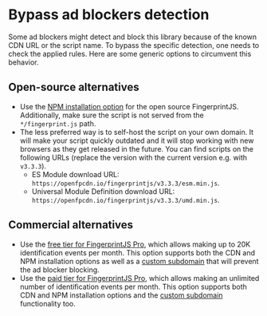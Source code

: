# Bypass ad blockers detection

Some ad blockers might detect and block this library because of the known CDN URL or the script name.
To bypass the specific detection, one needs to check the applied rules.
Here are some generic options to circumvent this behavior.

## Open-source alternatives
- Use the [NPM installation option](https://github.com/fingerprintjs/fingerprintjs/blob/master/docs/api.md#webpackrollupnpmyarn) for the open source FingerprintJS. Additionally, make sure the script is not served from the `*/fingerprint.js` path.
- The less preferred way is to self-host the script on your own domain. It will make your script quickly outdated and it will stop working with new browsers as they get released in the future.
You can find scripts on the following URLs (replace the version with the current version e.g. with `v3.3.3`).
  - ES Module download URL: `https://openfpcdn.io/fingerprintjs/v3.3.3/esm.min.js`.
  - Universal Module Definition download URL: `https://openfpcdn.io/fingerprintjs/v3.3.3/umd.min.js`.

## Commercial alternatives
- Use the [free tier for FingerprintJS Pro](https://dashboard.fingerprint.com/signup), which allows making up to 20K identification events per month. This option supports both the CDN and NPM installation options as well as a [custom subdomain](https://dev.fingerprint.com/docs/subdomain-integration) that will prevent the ad blocker blocking.
- Use the [paid tier for FingerprintJS Pro](https://dashboard.fingerprint.com/signup), which allows making an unlimited number of identification events per month. This option supports both CDN and NPM installation options and the [custom subdomain](https://dev.fingerprint.com/docs/subdomain-integration) functionality too.
